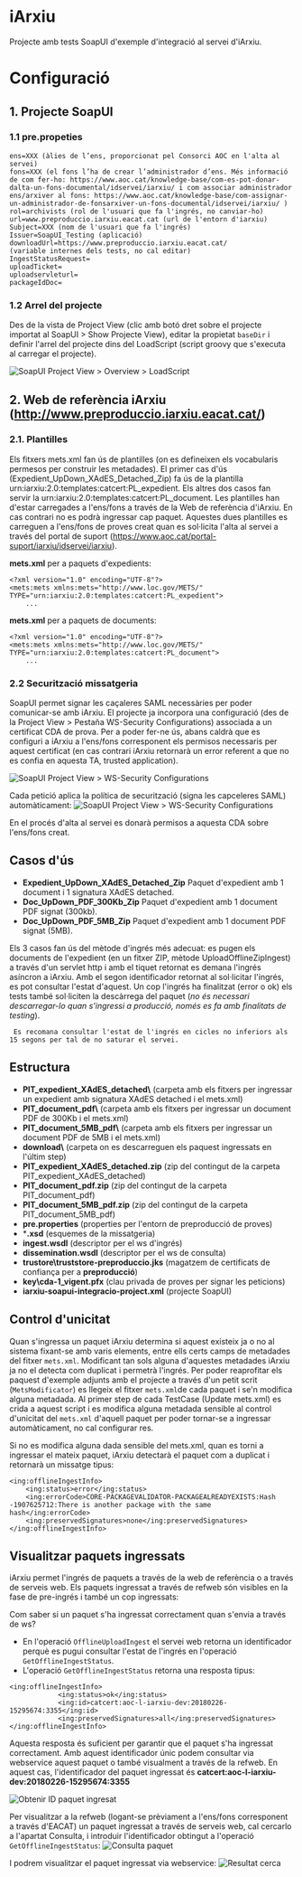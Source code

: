 # iArxiu
Projecte amb tests SoapUI d'exemple d'integració al servei d'iArxiu.

# Configuració

## 1. Projecte SoapUI
### 1.1 **pre.propeties**

```
ens=XXX (àlies de l’ens, proporcionat pel Consorci AOC en l'alta al servei)
fons=XXX (el fons l’ha de crear l’administrador d’ens. Més informació de com fer-ho: https://www.aoc.cat/knowledge-base/com-es-pot-donar-dalta-un-fons-documental/idservei/iarxiu/ i com associar administrador ens/arxiver al fons: https://www.aoc.cat/knowledge-base/com-assignar-un-administrador-de-fonsarxiver-un-fons-documental/idservei/iarxiu/ )
rol=archivists (rol de l'usuari que fa l'ingrés, no canviar-ho)
url=www.preproduccio.iarxiu.eacat.cat (url de l'entorn d'iarxiu)
Subject=XXX (nom de l'usuari que fa l'ingrés)
Issuer=SoapUI_Testing (aplicació)
downloadUrl=https://www.preproduccio.iarxiu.eacat.cat/
(variable internes dels tests, no cal editar)
IngestStatusRequest= 
uploadTicket=
uploadservleturl=
packageIdDoc=
```

### 1.2 Arrel del projecte
Des de la vista de Project View (clic amb botó dret sobre el projecte importat al SoapUI > Show Projecte View), editar la propietat ```baseDir``` i definir l'arrel del projecte dins del LoadScript (script groovy que s'executa al carregar el projecte).

![SoapUI Project View > Overview > LoadScript](/img/loadscript.PNG?raw=true "SoapUI Project View > Overview > LoadScript")

## 2. Web de referència iArxiu (http://www.preproduccio.iarxiu.eacat.cat/)
### 2.1. Plantilles
Els fitxers mets.xml fan ús de plantilles (on es defineixen els vocabularis permesos per construir les metadades). El primer cas d'ús (Expedient_UpDown_XAdES_Detached_Zip) fa ús de la plantilla urn:iarxiu:2.0:templates:catcert:PL_expedient. Els altres dos casos fan servir la urn:iarxiu:2.0:templates:catcert:PL_document.
Les plantilles han d'estar carregades a l'ens/fons a través de la Web de referència d'iArxiu. En cas contrari no es podrà ingressar cap paquet.
Aquestes dues plantilles es carreguen a l'ens/fons de proves creat quan es sol·licita l'alta al servei a través del portal de suport (https://www.aoc.cat/portal-suport/iarxiu/idservei/iarxiu).

**mets.xml** per a paquets d'expedients:
```
<?xml version="1.0" encoding="UTF-8"?>
<mets:mets xmlns:mets="http://www.loc.gov/METS/" TYPE="urn:iarxiu:2.0:templates:catcert:PL_expedient">
	...
```
**mets.xml** per a paquets de documents:
```
<?xml version="1.0" encoding="UTF-8"?>
<mets:mets xmlns:mets="http://www.loc.gov/METS/" TYPE="urn:iarxiu:2.0:templates:catcert:PL_document">
	...
```

### 2.2 Securització missatgeria
SoapUI permet signar les caçaleres SAML necessàries per poder comunicar-se amb iArxiu. El projecte ja incorpora una configuració (des de la Project View > Pestaña WS-Security Configurations) associada a un certificat CDA de prova.
Per a poder fer-ne ús, abans caldrà que es configuri a iArxiu a l'ens/fons corresponent els permisos necessaris per aquest certificat (en cas contrari iArxiu retornarà un error referent a que no es confia en aquesta TA, trusted application). 

![SoapUI Project View > WS-Security Configurations](/img/ws-security.PNG?raw=true "SoapUI Project View > WS-Security Configurations")

Cada petició aplica la política de securització (signa les capceleres SAML) automàticament:
![SoapUI Project View > WS-Security Configurations](/img/ws-security_request.PNG?raw=true "SoapUI Project View > WS-Security Configurations")

En el procés d'alta al servei es donarà permisos a aquesta CDA sobre l'ens/fons creat.

## Casos d'ús
* **Expedient_UpDown_XAdES_Detached_Zip**
Paquet d'expedient amb 1 document i 1 signatura XAdES detached.
* **Doc_UpDown_PDF_300Kb_Zip**
Paquet d'expedient amb 1 document PDF signat (300kb).
* **Doc_UpDown_PDF_5MB_Zip**
Paquet d'expedient amb 1 document PDF signat (5MB).

Els 3 casos fan ús del mètode d'ingrés més adecuat: es pugen els documents de l'expedient (en un fitxer ZIP, mètode UploadOfflineZipIngest) a través d'un servlet http i amb el tiquet retornat es demana l'ingrés asíncron a iArxiu. Amb el segon identificador retornat al sol·licitar l'ingrés, es pot consultar l'estat d'aquest.
Un cop l'ingrés ha finalitzat (error o ok) els tests també sol·liciten la descàrrega del paquet (_no és necessari descarregar-lo quan s'ingressi a producció, només es fa amb finalitats de testing_).

``` Es recomana consultar l'estat de l'ingrés en cicles no inferiors als 15 segons per tal de no saturar el servei.```

## Estructura
* **PIT_expedient_XAdES_detached\\** (carpeta amb els fitxers per ingressar un expedient amb signatura XAdES detached i el mets.xml)
* **PIT_document_pdf\\** (carpeta amb els fitxers per ingressar un document PDF de 300Kb i el mets.xml)
* **PIT_document_5MB_pdf\\** (carpeta amb els fitxers per ingressar un document PDF de 5MB i el mets.xml)
* **download\\** (carpeta on es descarreguen els paquest ingressats en l'últim step)
* **PIT_expedient_XAdES_detached.zip** (zip del contingut de la carpeta PIT_expedient_XAdES_detached)
* **PIT_document_pdf.zip** (zip del contingut de la carpeta PIT_document_pdf)
* **PIT_document_5MB_pdf.zip** (zip del contingut de la carpeta PIT_document_5MB_pdf)
* **pre.properties** (properties per l'entorn de preproducció de proves)
* ***.xsd** (esquemes de la missatgeria)
* **ingest.wsdl** (descriptor per el ws d'ingrés)
* **dissemination.wsdl** (descriptor per el ws de consulta)
* **trustore\truststore-preproduccio.jks** (magatzem de certificats de confiança per a **preproducció**)
* **key\cda-1_vigent.pfx** (clau privada de proves per signar les peticions)
* **iarxiu-soapui-integracio-project.xml** (projecte SoapUI)

## Control d'unicitat
Quan s'ingressa un paquet iArxiu determina si aquest existeix ja o no al sistema fixant-se amb varis elements, entre ells certs camps de metadades del fitxer ```mets.xml```.
Modificant tan sols alguna d'aquestes metadades iArxiu ja no el detecta com duplicat i permetrà l'ingrés. Per poder reaprofitar els paquest d'exemple adjunts amb el projecte a través d'un petit scrit (```MetsModificator```) es llegeix el fitxer ```mets.xml```de cada paquet i se'n modifica alguna metadada.
Al primer step de cada TestCase (Update mets.xml) es crida a aquest script i es modifica alguna metadada sensible al control d'unicitat del ```mets.xml``` d'aquell paquet per poder tornar-se a ingressar automàticament, no cal configurar res.

Si no es modifica alguna dada sensible del mets.xml, quan es torni a ingressar el mateix paquet, iArxiu detectarà el paquet com a duplicat i retornarà un missatge tipus:
```
<ing:offlineIngestInfo>
    <ing:status>error</ing:status>
    <ing:errorCode>CORE-PACKAGEVALIDATOR-PACKAGEALREADYEXISTS:Hash -1907625712:There is another package with the same hash</ing:errorCode>
    <ing:preservedSignatures>none</ing:preservedSignatures>
</ing:offlineIngestInfo>
```

## Visualitzar paquets ingressats
iArxiu permet l'ingrés de paquets a través de la web de referència o a través de serveis web. Els paquets ingressat a través de refweb són visibles en la fase de pre-ingrés i també un cop ingressats:

Com saber si un paquet s'ha ingressat correctament quan s'envia a través de ws?
- En l'operació ```OfflineUploadIngest``` el servei web retorna un identificador perquè es pugui consultar l'estat de l'ingrés en l'operació ```GetOfflineIngestStatus```.
- L'operació ```GetOfflineIngestStatus``` retorna una resposta tipus:
```
<ing:offlineIngestInfo>
            <ing:status>ok</ing:status>
            <ing:id>catcert:aoc-l-iarxiu-dev:20180226-15295674:3355</ing:id>
            <ing:preservedSignatures>all</ing:preservedSignatures>
</ing:offlineIngestInfo>
```
Aquesta resposta és suficient per garantir que el paquet s'ha ingressat correctament. Amb aquest identificador únic podem consultar via webservice aquest paquet o també visualment a través de la refweb.
En aquest cas, l'identificador del paquet ingressat és **catcert:aoc-l-iarxiu-dev:20180226-15295674:3355**

![Obtenir ID paquet ingresat](/img/obtenir_id_paquet.PNG?raw=true "Obtenir ID paquet ingresat")

Per visualitzar a la refweb (logant-se prèviament a l'ens/fons corresponent a través d'EACAT) un paquet ingressat a través de serveis web, cal cercarlo a l'apartat Consulta, i introduir l'identificador obtingut a l'operació ```GetOfflineIngestStatus```:
![Consulta paquet](/img/consulta_paquet.PNG?raw=true "Consulta paquet")

I podrem visualitzar el  paquet ingressat via webservice:
![Resultat cerca](/img/resultat_cerca.PNG?raw=true "Resultat cerca")